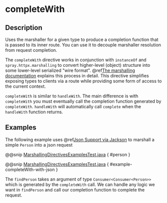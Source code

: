 <a id="completewith-java"></a>
# completeWith

## Description

Uses the marshaller for a given type to produce a completion function that is passed to its
inner route.  You can use it to decouple marshaller resolution from request completion.

The `completeWith` directive works in conjunction with `instanceOf` and `spray.httpx.marshalling`
to convert higher-level (object) structure into some lower-level serialized "wire format".
@ref[The marshalling documentation](../../../common/marshalling.md#http-marshalling-java) explains this process in detail.
This directive simplifies exposing types to clients via a route while providing some
form of access to the current context.

`completeWith` is similar to `handleWith`.  The main difference is with `completeWith` you must eventually call
the completion function generated by `completeWith`.  `handleWith` will automatically call `complete` when the
`handleWith` function returns.

## Examples

The following example uses @ref[Json Support via Jackson](../../../common/json-support.md#json-jackson-support-java) to marshall a simple `Person` into a json request   

@@snip [MarshallingDirectivesExamplesTest.java](../../../../../../../test/java/docs/http/javadsl/server/directives/MarshallingDirectivesExamplesTest.java) { #person }

@@snip [MarshallingDirectivesExamplesTest.java](../../../../../../../test/java/docs/http/javadsl/server/directives/MarshallingDirectivesExamplesTest.java) { #example-completeWith-with-json }

The `findPerson` takes an argument of type `Consumer<Consumer<Person>>` which is generated by the `completeWith`
call.  We can handle any logic we want in `findPerson` and call our completion function to
complete the request.
